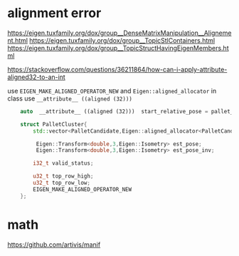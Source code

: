 

# alignment error
https://eigen.tuxfamily.org/dox/group__DenseMatrixManipulation__Alignement.html
https://eigen.tuxfamily.org/dox/group__TopicStlContainers.html
https://eigen.tuxfamily.org/dox/group__TopicStructHavingEigenMembers.html


https://stackoverflow.com/questions/36211864/how-can-i-apply-attribute-aligned32-to-an-int



use `EIGEN_MAKE_ALIGNED_OPERATOR_NEW` and `Eigen::aligned_allocator` in class
use `__attribute__ ((aligned (32))) `

```c++
    auto  __attribute__ ((aligned (32)))  start_relative_pose = pallet_candidates[start_id].pallet_pose_inv *candidate.pallet_pose;

```

```c++
    struct PalletCluster{
        std::vector<PalletCandidate,Eigen::aligned_allocator<PalletCandidate>> candidates;

         Eigen::Transform<double,3,Eigen::Isometry> est_pose;
         Eigen::Transform<double,3,Eigen::Isometry> est_pose_inv;

        i32_t valid_status;

        u32_t top_row_high;
        u32_t top_row_low;
        EIGEN_MAKE_ALIGNED_OPERATOR_NEW
    };
```


# math

https://github.com/artivis/manif

